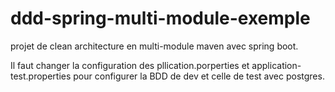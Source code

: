 # ddd-spring-multi-module-exemple

projet de clean architecture en multi-module maven avec spring boot.

Il faut changer la configuration des pllication.porperties et application-test.properties pour configurer la BDD de dev et celle de test avec postgres.
